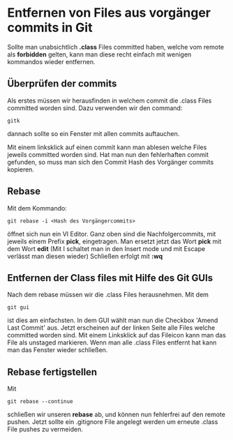 # Entfernen von Files aus vorgänger commits in Git

Sollte man unabsichtlich **.class** Files committed haben, welche vom remote als __forbidden__ gelten, kann man diese recht einfach mit wenigen kommandos wieder entfernen.

## Überprüfen der commits

Als erstes müssen wir herausfinden in welchem commit die .class Files committed worden sind.
Dazu verwenden wir den command:

```git
gitk
```

dannach sollte so ein Fenster mit allen commits auftauchen.

Mit einem linksklick auf einen commit kann man ablesen welche Files jeweils committed worden sind. Hat man nun den fehlerhaften commit gefunden, so muss man sich den Commit Hash
des Vorgänger commits kopieren.

## Rebase

Mit dem Kommando:

```git
git rebase -i <Hash des Vorgängercommits>
```
öffnet sich nun ein VI Editor. Ganz oben sind die Nachfolgercommits, mit jeweils einem Prefix __pick__, eingetragen.
Man ersetzt jetzt das Wort __pick__ mit dem Wort __edit__ (Mit I schaltet man in den Insert mode und mit Escape verlässt man diesen wieder)
Schließen erfolgt mit __:wq__

## Entfernen der Class files mit Hilfe des Git GUIs

Nach dem rebase müssen wir die .class Files herausnehmen. Mit dem

```git
git gui
```
ist dies am einfachsten. In dem GUI wählt man nun die Checkbox 'Amend Last Commit' aus. Jetzt erscheinen auf der linken Seite alle Files welche committed worden sind.
Mit einem Linksklick auf das Fileicon kann man das File als unstaged markieren. Wenn man alle .class Files entfernt hat kann man das Fenster wieder schließen.

## Rebase fertigstellen

Mit

```git
git rebase --continue
```

schließen wir unseren __rebase__ ab, und können nun fehlerfrei auf den remote pushen.
Jetzt sollte ein .gitignore File angelegt werden um erneute .class File pushes zu vermeiden.

